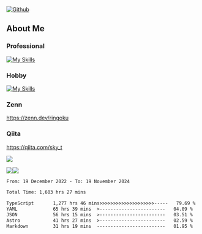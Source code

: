 [![Github](https://img.shields.io/github/followers/skyt-a?label=Follow&style=social)](https://github.com/skyt-a)

## About Me
### Professional
[![My Skills](https://skillicons.dev/icons?i=react,ts,js,nodejs,java,graphql,firebase,githubactions&theme=light)](https://skillicons.dev)
### Hobby
[![My Skills](https://skillicons.dev/icons?i=unity,rust,py&theme=light)](https://skillicons.dev)

### Zenn
https://zenn.dev/ringoku
### Qiita
https://qiita.com/sky_t


![](https://github-profile-summary-cards.vercel.app/api/cards/profile-details?username=skyt-a&theme=default)

![](https://github-profile-summary-cards.vercel.app/api/cards/repos-per-language?username=skyt-a&theme=default)![](https://github-profile-summary-cards.vercel.app/api/cards/stats?username=RinGoku&theme=default)

<!--START_SECTION:waka-->

```txt
From: 19 December 2022 - To: 19 November 2024

Total Time: 1,603 hrs 27 mins

TypeScript       1,277 hrs 46 mins>>>>>>>>>>>>>>>>>>>>-----   79.69 %
YAML             65 hrs 39 mins  >------------------------   04.09 %
JSON             56 hrs 15 mins  >------------------------   03.51 %
Astro            41 hrs 27 mins  >------------------------   02.59 %
Markdown         31 hrs 19 mins  -------------------------   01.95 %
```

<!--END_SECTION:waka-->
